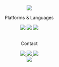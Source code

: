 <div align=center>
	<img src="https://capsule-render.vercel.app/api?type=waving&color=auto&height=200&section=header&text=Kim%20Minjoon&fontSize=90" />	
</div>
<div align=center>
	<p>Platforms & Languages</p>
</div>

<div align="center">
	<img src="https://img.shields.io/badge/Linux-FCC624?style=for-the-badge&logo=linux&logoColor=black" />
    <img src="https://img.shields.io/badge/GIT-E44C30?style=for-the-badge&logo=git&logoColor=white" />
    <img src="https://img.shields.io/badge/C-00599C?style=for-the-badge&logo=c&logoColor=white" />
</div>
<br>

<div align=center>
	<p>Contact</p>
</div>
<div align=center>
	<a href="https://www.instagram.com/minjunkinn/">
		<img src="https://img.shields.io/badge/Instagram-E4405F?style=for-the-badge&logo=instagram&logoColor=white" />
	</a>
	<a href="https://www.linkedin.com/in/246p/">
		<img src="https://img.shields.io/badge/LinkedIn-0077B5?style=for-the-badge&logo=linkedin&logoColor=white" />
	</a>
	<a href="mailto:0016kmj@u.sogang.ac.kr">
		<img src="https://img.shields.io/badge/Gmail-D14836?style=for-the-badge&logo=gmail&logoColor=white" />
	</a>
	<br>
</div>

<div align="center">
	<img src="https://github-readme-stats.vercel.app/api/top-langs/?username=246p" />
   
</div>
<br>
